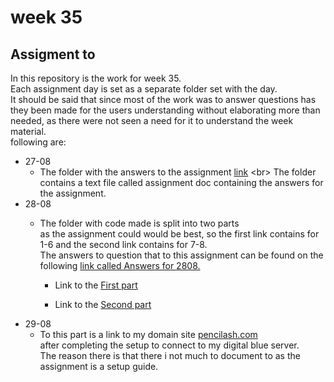 # week 35 

## Assigment to 

In this repository is the work for week 35. <br/>
Each assignment day is set as a separate folder set with the day. <br> 
It should be said that since most of the work was to answer questions has they been made 
for the users understanding without elaborating more than needed, 
as there were not seen a need for it to understand the week material. <br>
following are:

- 27-08
  - The folder with the answers to the assignment [link]([https://pages.github.com/](https://github.com/bananahowl/wekk35/tree/master/27-08))
  <br> The folder contains a text file called assignment doc 
  containing the answers for the assignment.
- 28-08
  - The folder with code made is split into two parts <br>
  as the assignment could would be best, so the first 
  link contains for 1-6
  and the second link contains for 7-8.
  <br> The answers to question that to this assignment can be found on the following [link called Answers for 2808.]([<https://github.com/bananahowl/wekk35/tree/master/28-08>](https://github.com/bananahowl/wekk35/tree/master/27-08))
    
    - Link to the [First part](<https://github.com/bananahowl/wekk35/tree/master/28-08/HttpProt/src/main>)
    
    - Link to the [Second part](<https://github.com/bananahowl/wekk35/tree/master/28-08/demosHttp/src/main>)
- 29-08
  - To this part is a link to my domain site [pencilash.com](<https://pencilash.com/>) <br />
  after completing the setup to connect to my digital blue server. <br>
  The reason there is that there i not much to document to as the assignment is a setup guide. 
  

